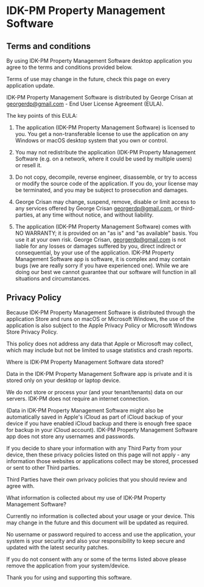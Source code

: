 # IDK-PM Property Management Software

## Terms and conditions

By using IDK-PM Property Management Software desktop application you
agree to the terms and conditions provided below.

Terms of use may change in the future, check this page on every
application update.

IDK-PM Property Management Software is distributed by George Crisan at
georgerdp@gmail.com - End User License Agreement (EULA).

The key points of this EULA:

1. The application (IDK-PM Property Management Software) is licensed
   to you. You get a non-transferable license to use the application on
   any Windows or macOS desktop system that you own or control.

2. You may not redistribute the application (IDK-PM Property
   Management Software (e.g. on a network, where it could be used by
   multiple users) or resell it.

3. Do not copy, decompile, reverse engineer, disassemble, or try to
   access or modify the source code of the application. If you do, your
   license may be terminated, and you may be subject to prosecution and
   damages.

4. George Crisan may change, suspend, remove, disable or limit access
   to any services offered by George Crisan georgerdp@gmail.com, or
   third-parties, at any time without notice, and without liability.

5. The application (IDK-PM Property Management Software) comes with NO
   WARRANTY; it is provided on an "as is" and "as available" basis. You
   use it at your own risk. George Crisan, georgerdp@gmail.com is not
   liable for any losses or damages suffered by you, direct indirect or
   consequential, by your use of the application. IDK-PM Property
   Management Software app is software, it is complex and may contain
   bugs (we are really sorry if you have experienced one). While we are
   doing our best we cannot guarantee that our software will function in
   all situations and circumstances.

## Privacy Policy

Because IDK-PM Property Management Software is
distributed through the application Store and runs on macOS or Microsoft
Windows, the use of the application is also subject to the Apple Privacy
Policy or Microsoft Windows Store Privacy Policy.

This policy does not address any data that Apple or Microsoft may
collect, which may include but not be limited to usage statistics and
crash reports.

Where is IDK-PM Property Management Software data stored?

Data in the IDK-PM Property Management Software app is private and it is
stored only on your desktop or laptop device.

We do not store or process your (and your tenant/tenants) data on our
servers. IDK-PM does not require an internet connection.

(Data in IDK-PM Property Management Software might also be automatically
saved in Apple's iCloud as part of iCloud backup of your device if you
have enabled iCloud backup and there is enough free space for backup in
your iCloud account). IDK-PM Property Management Software app does not
store any usernames and passwords.

If you decide to share your information with any Third Party from your
device, then these privacy policies listed on this page will not apply -
any information those websites or applications collect may be stored,
processed or sent to other Third parties.

Third Parties have their own privacy policies that you should review and
agree with.

What information is collected about my use of IDK-PM Property Management
Software?

Currently no information is collected about your usage or your device.
This may change in the future and this document will be updated as
required.

No username or password required to access and use the application, your system is your
security and also your responsibility to keep secure and updated with the latest security patches.

If you do not consent with any or some of the terms listed above please
remove the application from your system/device.

Thank you for using and supporting this software.
